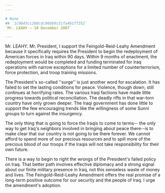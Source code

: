 ```yaml
---
---

# None
## `1c9845cc260cdc966b9c51fa461f7352`
`Mr. LEAHY — 18 December 2007`

---
```



Mr. LEAHY. Mr. President, I support the Feingold-Reid-Leahy Amendment 
because it specifically requires the President to begin the 
redeployment of American forces in Iraq within 90 days. Within 9 months 
of enactment, the redeployment would be completed and funding 
terminated for Iraq operations with narrow exceptions for a limited 
number of counterterrorism, force protection, and troop training 
missions.

The President's so-called ''surge'' is just another word for 
escalation. It has failed to set the lasting conditions for peace. 
Violence, though down, still continues at horrifying rates. The various 
Iraqi factions have made little progress towards political 
reconciliation. The deadly rifts in that war-torn country have only 
grown deeper. The Iraqi government has done little to support the few 
encouraging trends like the willingness of some Sunni groups to turn 
against the insurgency.

The only thing that is going to force the Iraqis to come to terms--
the only way to get Iraq's neighbors involved in bringing about peace 
there--is to make clear that our country is not going to be there 
forever. We cannot afford to spend more of our precious resources and 
to spill more of the precious blood of our troops if the Iraqis will 
not take responsibility for their own future.

There is a way to begin to right the wrongs of the President's failed 
policy on Iraq. That better path involves effective diplomacy and a 
strong signal about our finite military presence in Iraq, not this 
senseless waste of money and lives. The Feingold-Reid-Leahy Amendment 
offers the real promise of a long-term positive outcome for our 
security and the people of Iraq. I urge the amendment's adoption.